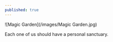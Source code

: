 ```yaml
---
published: true
---
```

![Magic Garden](/images/Magic Garden.jpg)

Each one of us should have a personal sanctuary.
